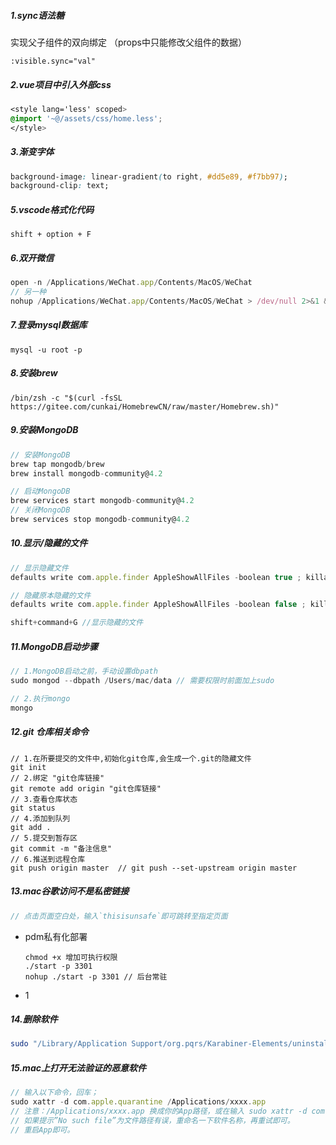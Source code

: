 ##### 1.sync语法糖

实现父子组件的双向绑定 （props中只能修改父组件的数据）

`:visible.sync="val"`

##### 2.vue项目中引入外部css

```css
<style lang='less' scoped>
@import '~@/assets/css/home.less';
</style>
```

##### 3.渐变字体

```css
background-image: linear-gradient(to right, #dd5e89, #f7bb97);
background-clip: text;
```

##### 5.vscode格式化代码

`shift + option + F`

##### 6.双开微信

```js
open -n /Applications/WeChat.app/Contents/MacOS/WeChat
// 另一种
nohup /Applications/WeChat.app/Contents/MacOS/WeChat > /dev/null 2>&1 &  双开微信
```

##### 7.登录mysql数据库

`mysql -u root -p`

##### 8.安装brew

```
/bin/zsh -c "$(curl -fsSL https://gitee.com/cunkai/HomebrewCN/raw/master/Homebrew.sh)"
```

##### 9.安装MongoDB

```js
// 安装MongoDB
brew tap mongodb/brew
brew install mongodb-community@4.2

// 启动MongoDB
brew services start mongodb-community@4.2
// 关闭MongoDB
brew services stop mongodb-community@4.2
```

##### 10.显示/隐藏的文件

```js
// 显示隐藏文件
defaults write com.apple.finder AppleShowAllFiles -boolean true ; killall Finder

// 隐藏原本隐藏的文件
defaults write com.apple.finder AppleShowAllFiles -boolean false ; killall Finder
```

```js
shift+command+G //显示隐藏的文件
```

##### 11.MongoDB启动步骤

```js
// 1.MongoDB启动之前，手动设置dbpath
sudo mongod --dbpath /Users/mac/data // 需要权限时前面加上sudo

// 2.执行mongo
mongo
```

##### 12.git 仓库相关命令

```
// 1.在所要提交的文件中,初始化git仓库,会生成一个.git的隐藏文件
git init 
// 2.绑定 "git仓库链接"
git remote add origin "git仓库链接"
// 3.查看仓库状态
git status
// 4.添加到队列
git add .
// 5.提交到暂存区
git commit -m "备注信息"
// 6.推送到远程仓库
git push origin master  // git push --set-upstream origin master
```

##### 13.mac谷歌访问不是私密链接

```js
// 点击页面空白处，输入`thisisunsafe`即可跳转至指定页面
```

- pdm私有化部署

  ```
  chmod +x 增加可执行权限
  ./start -p 3301
  nohup ./start -p 3301 // 后台常驻
  ```

- 1

##### 14.删除软件

```bash
sudo "/Library/Application Support/org.pqrs/Karabiner-Elements/uninstall.sh"
```

##### 15.mac上打开无法验证的恶意软件

```js
// 输入以下命令，回车；
sudo xattr -d com.apple.quarantine /Applications/xxxx.app
// 注意：/Applications/xxxx.app 换成你的App路径，或在输入 sudo xattr -d com.apple.quarantine 后将软件拖进去，然后再回车。
// 如果提示”No such file”为文件路径有误，重命名一下软件名称，再重试即可。
// 重启App即可。
```

